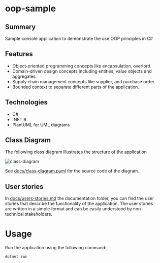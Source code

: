 # oop-sample

## Summary
Sample console application to demonstrate the use OOP principles in C#

## Features
- Object-oriented programming concepts like encapsulation, overlord.
- Domain-driven design concepts including entities, value objects and aggregates.
- Supply chain management concepts like supplier, and purchase order.
- Bounded context to separate different parts of the application.

## Technologies
- C#
- .NET 9
- PlantUML for UML diagrams

## Class Diagram
The following class diagram illustrates the structure of the application

![class-diagram](https://www.plantuml.com/plantuml/proxy?src=https://raw.githubusercontent.com/XdiabloX426/oop-sample/refs/heads/main/docs/class-diagrama.puml)

See [docs/class-diagram.puml](docs/class-diagrama.puml) for the source code of the diagram.

## User stories
In [docs/users-stories.md](docs/user-stories.md) the documentation folder, you can find the user stories that describe the functionality of the application. The user stories are written in a simple format and can be easily understood by non-technical stakeholders.
# Usage
Run the application using the following command:

```bash
dotnet run
```